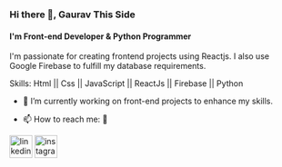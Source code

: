 ### Hi there 👋, Gaurav This Side
#### I'm Front-end Developer & Python Programmer

I'm passionate for creating frontend projects using Reactjs.
I also use Google Firebase to fulfill my database requirements.

Skills: Html || Css || JavaScript || ReactJs || Firebase || Python 

- 🔭 I’m currently working on front-end projects to enhance my skills. 

- 📫 How to reach me: 🤔 

[<img src='https://cdn.jsdelivr.net/npm/simple-icons@3.0.1/icons/linkedin.svg' alt='linkedin' height='40'>](https://www.linkedin.com/in/https://www.linkedin.com/in/gaurav-maurya-49b6a9229/?trk=public_profile_browsemap&originalSubdomain=in/)  [<img src='https://cdn.jsdelivr.net/npm/simple-icons@3.0.1/icons/instagram.svg' alt='instagram' height='40'>](https://www.instagram.com/https://www.instagram.com/gaurav_as_gm//)  



